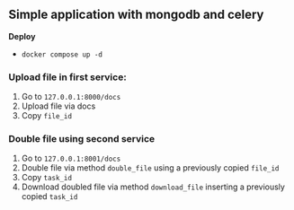 ## Simple application with mongodb and celery

**Deploy**

- `docker compose up -d`

###  Upload file in first service:

1. Go to `127.0.0.1:8000/docs`
2. Upload file via docs 
3. Copy `file_id`

### Double file using second service
1. Go to `127.0.0.1:8001/docs`
2. Double file via method `double_file` using a previously copied `file_id`
3. Copy `task_id`
4. Download doubled file via method `download_file` inserting a previously copied `task_id`
